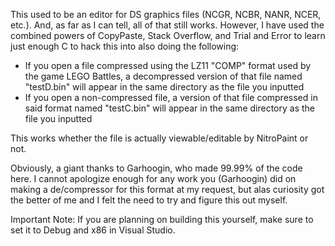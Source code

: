 This used to be an editor for DS graphics files (NCGR, NCBR, NANR, NCER, etc.). And, as far as I can tell, all of that still works. However, I have used the combined powers of CopyPaste, Stack Overflow, and Trial and Error to learn just enough C to hack this into also doing the following:
- If you open a file compressed using the LZ11 "COMP" format used by the game LEGO Battles, a decompressed version of that file named "testD.bin" will appear in the same directory as the file you inputted
- If you open a non-compressed file, a version of that file compressed in said format named "testC.bin" will appear in the same directory as the file you inputted

This works whether the file is actually viewable/editable by NitroPaint or not.

Obviously, a giant thanks to Garhoogin, who made 99.99% of the code here. I cannot apologize enough for any work you (Garhoogin) did on making a de/compressor for this format at my request, but alas curiosity got the better of me and I felt the need to try and figure this out myself.

Important Note: If you are planning on building this yourself, make sure to set it to Debug and x86 in Visual Studio.
